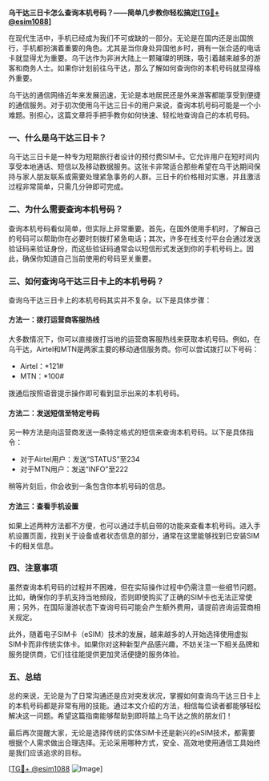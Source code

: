 **乌干达三日卡怎么查询本机号码？——简单几步教你轻松搞定[[TG💪+ @esim1088](https://t.me/s/esim1088)]**

在现代生活中，手机已经成为我们不可或缺的一部分。无论是在国内还是出国旅行，手机都扮演着重要的角色。尤其是当你身处异国他乡时，拥有一张合适的电话卡就显得尤为重要。乌干达作为非洲大陆上一颗璀璨的明珠，吸引着越来越多的游客和商务人士。如果你计划前往乌干达，那么了解如何查询你的本机号码就显得格外重要。

乌干达的通信网络近年来发展迅速，无论是本地居民还是外来游客都能享受到便捷的通信服务。对于初次使用乌干达三日卡的用户来说，查询本机号码可能是一个小难题。别担心，这篇文章将手把手教你如何快速、轻松地查询自己的本机号码。

### 一、什么是乌干达三日卡？

乌干达三日卡是一种专为短期旅行者设计的预付费SIM卡。它允许用户在短时间内享受本地通话、短信以及移动数据服务。这张卡非常适合那些希望在乌干达期间保持与家人朋友联系或需要处理紧急事务的人群。三日卡的价格相对实惠，并且激活过程非常简单，只需几分钟即可完成。

### 二、为什么需要查询本机号码？

查询本机号码看似简单，但实际上非常重要。首先，在国外使用手机时，了解自己的号码可以帮助你在必要时刻拨打紧急电话；其次，许多在线支付平台会通过发送验证码来验证身份，而这些验证码通常会以短信形式发送到你的手机号码上。因此，确保你知道自己当前使用的号码至关重要。

### 三、如何查询乌干达三日卡上的本机号码？

查询乌干达三日卡上的本机号码其实并不复杂。以下是具体步骤：

#### 方法一：拨打运营商客服热线
大多数情况下，你可以直接拨打当地的运营商客服热线来获取本机号码。例如，在乌干达，Airtel和MTN是两家主要的移动通信服务商。你可以尝试拨打以下号码：
- Airtel：*121#
- MTN：*100#

拨通后按照语音提示操作即可看到显示出来的本机号码。

#### 方法二：发送短信至特定号码
另一种方法是向运营商发送一条特定格式的短信来查询本机号码。以下是具体指令：
- 对于Airtel用户：发送“STATUS”至234
- 对于MTN用户：发送“INFO”至222

稍等片刻后，你会收到一条包含你本机号码的信息。

#### 方法三：查看手机设置
如果上述两种方法都不方便，也可以通过手机自带的功能来查看本机号码。进入手机设置页面，找到关于设备或者状态信息的部分，通常在这里能够找到已安装SIM卡的相关信息。

### 四、注意事项

虽然查询本机号码的过程并不困难，但在实际操作过程中仍需注意一些细节问题。比如，确保你的手机支持当地频段，否则即使购买了正确的SIM卡也无法正常使用；另外，在国际漫游状态下查询号码可能会产生额外费用，请提前咨询运营商相关规定。

此外，随着电子SIM卡（eSIM）技术的发展，越来越多的人开始选择使用虚拟SIM卡而非传统实体卡。如果你对这种新型产品感兴趣，不妨关注一下相关品牌和服务提供商，它们往往能提供更加灵活便捷的服务体验。

### 五、总结

总的来说，无论是为了日常沟通还是应对突发状况，掌握如何查询乌干达三日卡上的本机号码都是非常有用的技能。通过本文介绍的方法，相信每位读者都能够轻松解决这一问题。希望这篇指南能够帮助到即将踏上乌干达之旅的朋友们！

最后再次提醒大家，无论是选择传统的实体SIM卡还是新兴的eSIM技术，都需要根据个人需求做出合理选择。无论采用哪种方式，安全、高效地使用通信工具始终是我们应该追求的目标。

[[TG💪+ @esim1088](https://t.me/s/esim1088) ![Image](https://i.postimg.cc/4NQfJmqS/Snipaste-2025-05-13-00-14-12.png)]